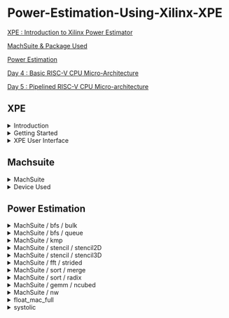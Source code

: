 # Power-Estimation-Using-Xilinx-XPE

[XPE : Introduction to Xilinx Power Estimator](#XPE)

[MachSuite & Package Used](#Machsuite)

[Power Estimation](#Power-Estimation)

[Day 4 : Basic RISC-V CPU Micro-Architecture](#day-4)

[Day 5 : Pipelined RISC-V CPU Micro-architecture](#day-5)

## XPE 

<details> 
<summary> Introduction </summary>

Xilinx Power Estimator (XPE) is a power estimating tool commonly used in the pre-design and pre-implementation stages of a project. For our application, XPE helps with device selection, architectural evaluation, choosing the right power supply components, and selecting components for thermal control.

To compute the expected power distribution, XPE takes into account toggling rates, I/O loading, resource utilization in your design, and a host of other aspects that it integrates with the device models. The device models are taken via extrapolation, modeling, and/or measurements. Two main sets of inputs determine the accuracy of XPE:
  - Information we enter into the tool, such as device consumption, component configuration, clock, enable, and toggling rates
  - Integrated device data models within the tool

We provide as much complete and realistic information as we can for our application to be estimated accurately. Unrealistic estimations can arise when a particular feature of the design is modeled too conservatively or when the design is not sufficiently understood.

</details>

<details> 
<summary> Getting Started </summary>

1. Microsoft Office 365 must be installed before using XPE.
2. For the device we are targeting, we get the most recent spreadsheet available. The XPE spreadsheets are available [here](https://www.xilinx.com/products/technology/power/xpe.html)
3. Verify that macro executions are permitted in the Microsoft Excel settings. Several macros included in the XPE spreadsheet are used by XPE.

Because power estimation for programmable devices, such as FPGAs, is highly reliant on the quantity and arrangement of logic in the design, it is a complicated procedure. The power estimation procedure needs precise input numbers, such as resource utilization, clock rates, and toggling rates, in order to generate reliable estimations.

We need the following in order to provide the minimal input required for XPE to estimate power with a decent degree of accuracy:
- A target device-package-grade combination
- A good estimate of resources we expect to use in the design (for example, flip-flops, look-up tables, I/Os, block RAMs, DCMs or MMCMs, and PLLs.)
- The clock frequency or frequencies for the design
- An estimate of the data toggle rates for the design
- The external memory and transceiver based interfaces with their data rates for the design
- The thermal environment in which the design operates

Generally speaking, enter as much information as you can about the design and then set the rest of the options to default. We can calculate the device's power supply and heat dissipation needs using this method.

</details>

<details> 
<summary> XPE User Interface </summary>

We can enter and modify all of the environment and device parameters on the Summary sheet. A summary of the power distribution is also shown on this sheet, along with options for data import into XPE, results export, and global setting adjustments.


![summary](https://github.com/mavi62/RISC-V/assets/57127783/b1fc0884-950d-4d5d-9e33-ee8b8bf0b939)


### Using the Settings Panel

To configure the device, board, cooling, and ISE or AMD VivadoTM Design Suite parameters, use the parameters page. The targeted device determines how this panel changes. The figure below shows an example of a Kintex UltraScale device.

Certain options rely on other settings. The dependent cell transforms to a gray background and loses its ability to be edited at that point.


![settings](https://github.com/mavi62/RISC-V/assets/57127783/e794ebdd-af32-4e3c-84f9-ee38f92f48ab)


### Using the XPE Toolbar

XPE facilitates the import of data from various sources and enables global configuration changes to facilitate data entry into the tool. The toolbar is displayed in the figure that follows:


![toolbar](https://github.com/mavi62/RISC-V/assets/57127783/de950195-08ee-462c-b972-fca21b0d22d8)


</details>

## Machsuite

<details> 
<summary> MachSuite </summary>

MachSuite is a benchmark suite intended for accelerator-centric research.

To know more about it check [here](https://github.com/breagen/MachSuite)

I utilized [HLS Vitis](https://www.xilinx.com/products/design-tools/vitis/vitis-hls.html) to synthesize the C/C++ codes from Machsuite into verilog files, which I then used in [Xilinx Vivado](https://www.xilinx.com/products/design-tools/vivado.html) to further synthesize the design.

</details>

<details> 
<summary> Device Used </summary>

For the project I have used [xcku035-fbva900-1-c](https://docs.xilinx.com/v/u/en-US/ug475_7Series_Pkg_Pinout).

This figure shows the I/O Banks in the device.


![pinout - 1](https://github.com/mavi62/RISC-V/assets/57127783/9dfe9f10-a58c-44e6-835c-9d1c03842efb)


This figure shows the Configuration/Power diagram


![pinout - 2](https://github.com/mavi62/RISC-V/assets/57127783/f08c5eec-58f8-4ad7-b13d-a31359567523)


Banks in FBVA900 package.


![banks](https://github.com/mavi62/RISC-V/assets/57127783/61aa99a3-d322-43cb-8d53-339d03c9d1f1)


</details>

## Power Estimation

<details> 
<summary> MachSuite / bfs / bulk </summary>

The following image shows the process of converting the C/C++ file to verilog using vitis


![hls](https://github.com/mavi62/RISC-V/assets/57127783/e1f7b4ba-b9c0-4969-9d77-67f2a1d1bc47)


The procedure of utilizing Xilinx Vivado to determine the design's power is summed up in the graphic below.


![synth_vivado](https://github.com/mavi62/RISC-V/assets/57127783/32836b28-bcd7-4155-b393-fa9a8d30191b)


This image displays the power estimate for the design in advance using XPE.


![xpe_summary](https://github.com/mavi62/RISC-V/assets/57127783/614a6fa5-7956-4042-8b11-6726274251aa)


The i/o used in the design is displayed in this picture.


![xpe_io](https://github.com/mavi62/RISC-V/assets/57127783/7c0c3152-eb69-4163-b3ac-8600b320c5b9)


The static current by supply is displayed in this graphic.


![static_current _supply](https://github.com/mavi62/RISC-V/assets/57127783/069bcd6d-0b90-4719-ad6d-940246e58c89)


This graph displays the overall power used by the design versus the design's static power consumption.


![total_vs_static](https://github.com/mavi62/RISC-V/assets/57127783/3ca0f017-c67e-4770-8ac5-450886f6a444)


</details>

<details> 
<summary> MachSuite / bfs / queue </summary>

The following image shows the process of converting the C/C++ file to verilog using vitis


![hls](https://github.com/mavi62/RISC-V/assets/57127783/a2ad9cc8-e906-4bf2-8ad3-e6c9cad47079)


The procedure of utilizing Xilinx Vivado to determine the design's power is summed up in the graphic below.


![synth_vivado](https://github.com/mavi62/RISC-V/assets/57127783/5a3a1c1a-9c7c-4ed1-b374-9a479a27075d)


This image displays the power estimate for the design in advance using XPE.


![xpe_summary](https://github.com/mavi62/RISC-V/assets/57127783/7fc39b4d-a840-4aaf-948c-935373846385)


The i/o used in the design is displayed in this picture.


![xpe_io](https://github.com/mavi62/RISC-V/assets/57127783/6bac1382-8804-41d8-9ce3-67e5d336ab1e)


The static current by supply is displayed in this graphic.


![static_current_supply](https://github.com/mavi62/RISC-V/assets/57127783/3e4c50fa-48d7-4584-bad2-df0820994448)


This graph displays the overall power used by the design versus the design's static power consumption.


![total_vs_static](https://github.com/mavi62/RISC-V/assets/57127783/9ab43755-92ad-450e-8024-70548645f0e4)


</details>

<details> 
<summary> MachSuite / kmp </summary>

The following image shows the process of converting the C/C++ file to verilog using vitis


![hls](https://github.com/mavi62/RISC-V/assets/57127783/33a267f0-a714-473c-b4ca-89116c6e90e8)


The procedure of utilizing Xilinx Vivado to determine the design's power is summed up in the graphic below.


![vivado](https://github.com/mavi62/RISC-V/assets/57127783/9247de9a-4cf1-41b0-8513-a9ae6459b08f)


This image displays the power estimate for the design in advance using XPE.


![xpe_summary](https://github.com/mavi62/RISC-V/assets/57127783/b0694b21-be94-4e62-b2b4-0aea6b2e0688)


The i/o used in the design is displayed in this picture.


![xpe_io](https://github.com/mavi62/RISC-V/assets/57127783/a4adcf0a-5734-4dc2-a18b-c68fe0d497a0)


The static current by supply is displayed in this graphic.


![static_current_supply](https://github.com/mavi62/RISC-V/assets/57127783/d1bda56e-76ca-45df-9a50-8f85371ed66d)


This graph displays the overall power used by the design versus the design's static power consumption.


![total_vs_static](https://github.com/mavi62/RISC-V/assets/57127783/31d3aa72-793a-418c-a7a0-ea5574c68525)


</details>

<details> 
<summary> MachSuite / stencil / stencil2D </summary>

The following image shows the process of converting the C/C++ file to verilog using vitis


![hls](https://github.com/mavi62/RISC-V/assets/57127783/885e1307-cb08-443a-bccc-e708ba4c66d4)


The procedure of utilizing Xilinx Vivado to determine the design's power is summed up in the graphic below.


![vivado](https://github.com/mavi62/RISC-V/assets/57127783/a91c2937-0f63-4ba3-9922-047f50d51b9d)


This image displays the power estimate for the design in advance using XPE.


![xpe_summary](https://github.com/mavi62/RISC-V/assets/57127783/f8349dac-e692-45bd-aead-9ae7b540034c)


The i/o used in the design is displayed in this picture.


![xpe_io](https://github.com/mavi62/RISC-V/assets/57127783/f0b52a42-d14f-44a6-9c05-facc9868d53a)


The static current by supply is displayed in this graphic.


![static_current_supply](https://github.com/mavi62/RISC-V/assets/57127783/5c0826cb-333b-4ab0-b6fb-9455923c3a97)


This graph displays the overall power used by the design versus the design's static power consumption.


![total_vs_static](https://github.com/mavi62/RISC-V/assets/57127783/f9cb26f6-178e-4b96-b843-ae388a4d279a)


</details>

<details> 
<summary> MachSuite / stencil / stencil3D </summary>

The following image shows the process of converting the C/C++ file to verilog using vitis


![hls](https://github.com/mavi62/RISC-V/assets/57127783/163efff7-bcbe-4dd9-b64d-eed6eb96ee1c)


The procedure of utilizing Xilinx Vivado to determine the design's power is summed up in the graphic below.


![vivado](https://github.com/mavi62/RISC-V/assets/57127783/59f1822e-168f-45f8-8352-bf2f4e2ba177)


This image displays the power estimate for the design in advance using XPE.


![xpe_summary](https://github.com/mavi62/RISC-V/assets/57127783/c0c8cd28-829f-41cd-b829-d4ad083d498e)


The i/o used in the design is displayed in this picture.


![xpe_io](https://github.com/mavi62/RISC-V/assets/57127783/1742d306-f981-4be7-8c15-14fb7af76b35)


The static current by supply is displayed in this graphic.


![static_current_supply](https://github.com/mavi62/RISC-V/assets/57127783/803ae3cf-7a2f-4442-a3a4-bb4a51d1b80a)


This graph displays the overall power used by the design versus the design's static power consumption.


![total_vs_static](https://github.com/mavi62/RISC-V/assets/57127783/052bb038-b5ca-4cf7-8338-1227efb0c3c8)


</details>

<details> 
<summary> MachSuite / fft / strided </summary>

The following image shows the process of converting the C/C++ file to verilog using vitis


![hls](https://github.com/mavi62/RISC-V/assets/57127783/76991fcf-e47c-43ea-ba6a-7df50a3b375c)


The procedure of utilizing Xilinx Vivado to determine the design's power is summed up in the graphic below.


![vivado](https://github.com/mavi62/RISC-V/assets/57127783/130f8d57-c0b3-4e89-aaed-2d59e56a60dd)


This image displays the power estimate for the design in advance using XPE.


![xpe_summary](https://github.com/mavi62/RISC-V/assets/57127783/60ce9524-4db8-4308-b050-86c5c884fbcc)


The i/o used in the design is displayed in this picture.


![xpe_io](https://github.com/mavi62/RISC-V/assets/57127783/7b7e83ca-6ba1-4fae-b039-10966db521bc)


The static current by supply is displayed in this graphic.


![static_current_supply](https://github.com/mavi62/RISC-V/assets/57127783/8cea6426-34fd-49ef-b088-cb9917ae7601)


This graph displays the overall power used by the design versus the design's static power consumption.


![total_vs_static](https://github.com/mavi62/RISC-V/assets/57127783/fa532611-0b19-4006-ae75-5104a61dd213)


</details>

<details> 
<summary> MachSuite / sort / merge </summary>

The following image shows the process of converting the C/C++ file to verilog using vitis


![hls](https://github.com/mavi62/RISC-V/assets/57127783/912a8882-9b28-4da2-adb7-1116bc1c4335)


The procedure of utilizing Xilinx Vivado to determine the design's power is summed up in the graphic below.


![vivado](https://github.com/mavi62/RISC-V/assets/57127783/543a795b-03a9-4ea4-812a-358a4cc805e2)


This image displays the power estimate for the design in advance using XPE.


![xpe_summary](https://github.com/mavi62/RISC-V/assets/57127783/1c8c9ec2-a837-42fe-8f08-38665823f9a5)


The i/o used in the design is displayed in this picture.


![xpe_io](https://github.com/mavi62/RISC-V/assets/57127783/0472a4ee-cbfc-4162-ac37-f3b4fb87453d)


The static current by supply is displayed in this graphic.


![static_current_supply](https://github.com/mavi62/RISC-V/assets/57127783/d2263cdf-57fd-4f41-a7fe-9ae796c0a41b)


This graph displays the overall power used by the design versus the design's static power consumption.


![total_vs_static](https://github.com/mavi62/RISC-V/assets/57127783/93c7c342-bc27-4af1-9e54-bb09922f9c83)


</details>

<details> 
<summary> MachSuite / sort / radix </summary>

The following image shows the process of converting the C/C++ file to verilog using vitis


![hls](https://github.com/mavi62/RISC-V/assets/57127783/0fab4575-a84f-4284-833a-48d785606004)


The procedure of utilizing Xilinx Vivado to determine the design's power is summed up in the graphic below.


![vivado](https://github.com/mavi62/RISC-V/assets/57127783/1a1f54fe-6bce-4d31-9866-87ac977ff169)


This image displays the power estimate for the design in advance using XPE.


![xpe_summary](https://github.com/mavi62/RISC-V/assets/57127783/ebbd5606-576e-479b-9a47-d9cef40d2245)


The i/o used in the design is displayed in this picture.


![xpe_10](https://github.com/mavi62/RISC-V/assets/57127783/29c59610-07a3-4c81-a61d-b1f00c555f28)


The static current by supply is displayed in this graphic.


![static_current_supply](https://github.com/mavi62/RISC-V/assets/57127783/3c607c62-874b-4b58-8810-6a4b413a555e)


This graph displays the overall power used by the design versus the design's static power consumption.


![total_vs_static](https://github.com/mavi62/RISC-V/assets/57127783/8b9434e7-d24b-420f-876e-12a601b4a868)


</details>

<details> 
<summary> MachSuite / gemm / ncubed </summary>

The following image shows the process of converting the C/C++ file to verilog using vitis


![hls](https://github.com/mavi62/RISC-V/assets/57127783/81c165a2-ce56-45d2-87a2-1222edd5f6ef)


The procedure of utilizing Xilinx Vivado to determine the design's power is summed up in the graphic below.


![vivado](https://github.com/mavi62/RISC-V/assets/57127783/f6e4e64a-1aca-4cd2-98fd-df6486f7063e)


This image displays the power estimate for the design in advance using XPE.


![xpe_summary](https://github.com/mavi62/RISC-V/assets/57127783/8b333cd8-4ff5-4ac7-995f-ee626d6271a2)


The i/o used in the design is displayed in this picture.


![xpe_io](https://github.com/mavi62/RISC-V/assets/57127783/26975a54-103d-44ce-9690-cc7d480eca4f)


The static current by supply is displayed in this graphic.


![static_current_supply](https://github.com/mavi62/RISC-V/assets/57127783/87c15054-8521-4491-87ab-c6ba3532fca3)


This graph displays the overall power used by the design versus the design's static power consumption.


![total_vs_static](https://github.com/mavi62/RISC-V/assets/57127783/95cb3abd-9181-4d77-b39c-3a14dd22ea63)


</details>

<details> 
<summary> MachSuite / nw </summary>

The following image shows the process of converting the C/C++ file to verilog using vitis


![hls](https://github.com/mavi62/RISC-V/assets/57127783/457cee6a-d025-483b-a144-7de2a50cd197)


The procedure of utilizing Xilinx Vivado to determine the design's power is summed up in the graphic below.


![vivado](https://github.com/mavi62/RISC-V/assets/57127783/e212d548-eb58-4a91-bf90-5f9b61f50bea)


This image displays the power estimate for the design in advance using XPE.


![xpe_summary](https://github.com/mavi62/RISC-V/assets/57127783/68f13cae-316c-4c63-b2bf-32d701bc5055)


The i/o used in the design is displayed in this picture.


![xpe_io](https://github.com/mavi62/RISC-V/assets/57127783/3f190a1f-fb79-4425-b670-ab5b56001551)


The static current by supply is displayed in this graphic.


![static_current_supply](https://github.com/mavi62/RISC-V/assets/57127783/a59cd8b2-a97a-4cf7-9d7a-cd9019cdef6f)


This graph displays the overall power used by the design versus the design's static power consumption.


![total_vs_static](https://github.com/mavi62/RISC-V/assets/57127783/f086ad7b-f59b-4e83-a633-d8ffb193b28d)


</details>

<details> 
<summary> float_mac_full </summary>

The procedure of utilizing Xilinx Vivado to determine the design's power is summed up in the graphic below.


![vivado](https://github.com/mavi62/RISC-V/assets/57127783/83874e39-1edb-4f11-aa46-dcda79b9d5de)


This image displays the power estimate for the design in advance using XPE.


![xpe_summary](https://github.com/mavi62/RISC-V/assets/57127783/d8fea675-eb6d-4b4e-a8a6-c776e7c1147d)


The i/o used in the design is displayed in this picture.


![xpe_io](https://github.com/mavi62/RISC-V/assets/57127783/de69729f-ea2b-4d57-a1f9-ca66706f8e72)


The static current by supply is displayed in this graphic.


![static_current_supply](https://github.com/mavi62/RISC-V/assets/57127783/8ac6a6b2-48ab-4428-943e-120fa99e9501)


This graph displays the overall power used by the design versus the design's static power consumption.


![total_vs_static](https://github.com/mavi62/RISC-V/assets/57127783/dac5e2fb-eed1-453c-933a-6597c78ab8d8)


</details>

<details> 
<summary> systolic </summary>

The procedure of utilizing Xilinx Vivado to determine the design's power is summed up in the graphic below.


![vivado](https://github.com/mavi62/RISC-V/assets/57127783/51a47ed4-8895-4ee7-8ee7-57926b6d160e)


This image displays the power estimate for the design in advance using XPE.


![xpe_summary](https://github.com/mavi62/RISC-V/assets/57127783/5b650743-687d-41ed-adb6-9105b71ef7ab)


The i/o used in the design is displayed in this picture.


![xpe_io](https://github.com/mavi62/RISC-V/assets/57127783/b6e308f2-655e-4ac9-ba3f-e9b58cbd535f)


The static current by supply is displayed in this graphic.


![static_current_supply](https://github.com/mavi62/RISC-V/assets/57127783/32fce3d5-38f7-48e7-ba28-12882c9d1b0f)


This graph displays the overall power used by the design versus the design's static power consumption.


![total_vs_static](https://github.com/mavi62/RISC-V/assets/57127783/8ae3ff07-2256-4f3e-98f6-d7a209cc5d58)


</details>
